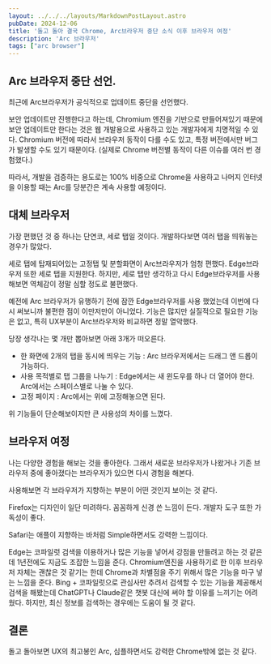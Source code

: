```yaml
---
layout: ../../../layouts/MarkdownPostLayout.astro
pubDate: 2024-12-06
title: '돌고 돌아 결국 Chrome, Arc브라우저 중단 소식 이후 브라우저 여정'
description: 'Arc 브라우저'
tags: ["arc browser"]
---
```


## Arc 브라우저 중단 선언.
최근에 Arc브라우저가 공식적으로 업데이트 중단을 선언했다.

보안 업데이트만 진행한다고 하는데, Chromium 엔진을 기반으로 만들어져있기 때문에 보안 업데이트만 한다는 것은 웹 개발용으로 사용하고 있는 개발자에게 치명적일 수 있다.
Chromium 버전에 따라서 브라우저 동작이 다를 수도 있고, 특정 버전에서만 버그가 발생할 수도 있기 때문이다. (실제로 Chrome 버전별 동작이 다른 이슈를 여러 번 경험했다.)

따라서, 개발을 검증하는 용도로는 100% 비중으로 Chrome을 사용하고 나머지 인터넷을 이용할 때는 Arc를 당분간은 계속 사용할 예정이다.

## 대체 브라우저
가장 편했던 것 중 하나는 단연코, 세로 탭일 것이다.
개발하다보면 여러 탭을 띄워놓는 경우가 많았다.

세로 탭에 탑재되어있는 고정탭 및 분할화면이 Arc브라우저가 엄청 편했다.
Edge브라우저 또한 세로 탭을 지원한다.
하지만, 세로 탭만 생각하고 다시 Edge브라우저를 사용해보면 역체감이 정말 심할 정도로 불편했다.

예전에 Arc 브라우저가 유행하기 전에 잠깐 Edge브라우저를 사용 했었는데 이번에 다시 써보니까 불편한 점이 이만저만이 아니었다.
기능은 많지만 실질적으로 필요한 기능은 없고, 특히 UX부분이 Arc브라우저와 비교하면 정말 열악했다.

당장 생각나는 몇 개만 뽑아보면 아래 3개가 떠오른다.
- 한 화면에 2개의 탭을 동시에 띄우는 기능 : Arc 브라우저에서는 드래그 앤 드롭이 가능하다.
- 사용 목적별로 탭 그룹을 나누기 : Edge에서는 새 윈도우를 하나 더 열어야 한다. Arc에서는 스페이스별로 나눌 수 있다.
- 고정 페이지 : Arc에서는 위에 고정해놓으면 된다.

위 기능들이 단순해보이지만 큰 사용성의 차이를 느꼈다.

## 브라우저 여정
나는 다양한 경험을 해보는 것을 좋아한다.
그래서 새로운 브라우저가 나왔거나 기존 브라우저 중에 좋아졌다는 브라우저가 있으면 다시 경험을 해본다.

사용해보면 각 브라우저가 지향하는 부분이 어떤 것인지 보이는 것 같다.

Firefox는 디자인이 일단 미려하다. 꼼꼼하게 신경 쓴 느낌이 든다. 개발자 도구 또한 가독성이 좋다.

Safari는 애플이 지향하는 바처럼 Simple하면서도 강력한 느낌이다.

Edge는 코파일럿 검색을 이용하거나 많은 기능을 넣어서 강점을 만들려고 하는 것 같은데 1년전에도 지금도 조잡한 느낌을 준다.
Chromium엔진을 사용하기로 한 이후 브라우저 자체는 괜찮은 것 같기는 한데 Chrome과 차별점을 주기 위해서 많은 기능을 마구 넣는 느낌을 준다.
Bing + 코파일럿으로 관심사만 추려서 검색할 수 있는 기능을 제공해서 검색을 해봤는데 ChatGPT나 Claude같은 챗봇 대신에 써야 할 이유를 느끼기는 어려웠다. 
하지만, 최신 정보를 검색하는 경우에는 도움이 될 것 같다.

## 결론
돌고 돌아보면 UX의 최고봉인 Arc, 심플하면서도 강력한 Chrome밖에 없는 것 같다.






